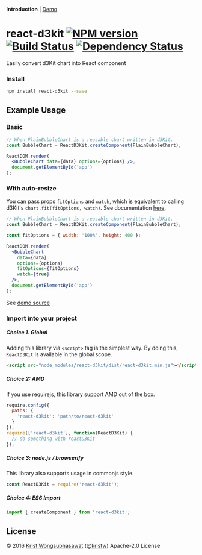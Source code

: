 **Introduction** |
[Demo](https://kristw.github.io/react-d3kit)

# react-d3kit [![NPM version][npm-image]][npm-url] [![Build Status][travis-image]][travis-url] [![Dependency Status][daviddm-image]][daviddm-url]

Easily convert d3Kit chart into React component

### Install

```bash
npm install react-d3kit --save
```

## Example Usage

### Basic

```jsx
// When PlainBubbleChart is a reusable chart written in d3Kit.
const BubbleChart = ReactD3Kit.createComponent(PlainBubbleChart);

ReactDOM.render(
  <BubbleChart data={data} options={options} />,
  document.getElementById('app')
);
```

### With auto-resize

You can pass props `fitOptions` and `watch`, which is equivalent to calling d3Kit's `chart.fit(fitOptions, watch)`. See documentation [here](https://github.com/twitter/d3kit/blob/master/docs/api/AbstractChart.md#fit).

```jsx
// When PlainBubbleChart is a reusable chart written in d3Kit.
const BubbleChart = ReactD3Kit.createComponent(PlainBubbleChart);

const fitOptions = { width: '100%', height: 400 };

ReactDOM.render(
  <BubbleChart
    data={data}
    options={options}
    fitOptions={fitOptions}
    watch={true}
  />,
  document.getElementById('app')
);
```

See [demo source](https://github.com/kristw/react-d3kit/blob/master/examples/main.js)

### Import into your project

##### Choice 1. Global

Adding this library via ```<script>``` tag is the simplest way. By doing this, ```ReactD3Kit``` is available in the global scope.

```html
<script src="node_modules/react-d3kit/dist/react-d3kit.min.js"></script>
```

##### Choice 2: AMD

If you use requirejs, this library support AMD out of the box.

```javascript
require.config({
  paths: {
    'react-d3kit': 'path/to/react-d3kit'
  }
});
require(['react-d3kit'], function(ReactD3Kit) {
  // do something with reactD3Kit
});
```

##### Choice 3: node.js / browserify

This library also supports usage in commonjs style.

```javascript
const ReactD3Kit = require('react-d3kit');
```

##### Choice 4: ES6 Import

```javascript
import { createComponent } from 'react-d3kit';
```

## License

© 2016 [Krist Wongsuphasawat](http://kristw.yellowpigz.com)  ([@kristw](https://twitter.com/kristw)) Apache-2.0 License

[npm-image]: https://badge.fury.io/js/react-d3kit.svg
[npm-url]: https://npmjs.org/package/react-d3kit
[travis-image]: https://travis-ci.org/kristw/react-d3kit.svg?branch=master
[travis-url]: https://travis-ci.org/kristw/react-d3kit
[daviddm-image]: https://david-dm.org/kristw/react-d3kit.svg?theme=shields.io
[daviddm-url]: https://david-dm.org/kristw/react-d3kit